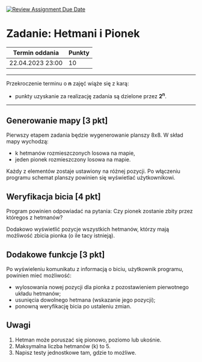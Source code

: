 [![Review Assignment Due Date](https://classroom.github.com/assets/deadline-readme-button-8d59dc4de5201274e310e4c54b9627a8934c3b88527886e3b421487c677d23eb.svg)](https://classroom.github.com/a/6u1QZGNC)
# Zadanie: Hetmani i Pionek

| Termin oddania | Punkty     |
|----------------|:-----------|
|    22.04.2023 23:00 |   10        |

--- 
Przekroczenie terminu o **n** zajęć wiąże się z karą:
- punkty uzyskanie za realizację zadania są dzielone przez **2<sup>n</sup>**.

--- 
## Generowanie mapy [3 pkt]
Pierwszy etapem zadania będzie wygenerowanie planszy 8x8. W skład mapy wychodzą:
- k hetmanów rozmieszczonych losowa na mapie,
- jeden pionek rozmieszczony losowa na mapie.

Każdy z elementów zostaje ustawiony na różnej pozycji.
Po włączeniu programu schemat planszy powinien się wyświetlać użytkownikowi.

## Weryfikacja bicia [4 pkt]
Program powinien odpowiadać na pytania: 
Czy pionek zostanie zbity przez któregos z hetmanów?

Dodakowo wyświetlić pozycje wszystkich hetmanów, którzy mają możliwość zbicia pionka (o ile tacy istnieją).

## Dodakowe funkcje [3 pkt]
Po wyświeleniu komunikatu z informacją o biciu, użytkownik programu, powinien mieć możliwość:
- wylosowania nowej pozycji dla pionka z pozostawieniem pierwotnego układu hetmanów;
- usunięcia dowolnego hetmana (wskazanie jego pozycji);
- ponowną weryfikację bicia po ustaleniu zmian.

## Uwagi
1. Hetman może poruszać się pionowo, poziomo lub ukośnie.
2. Maksymalna liczba hetmanów (k) to 5.
3. Napisz testy jednostkowe tam, gdzie to możliwe.

